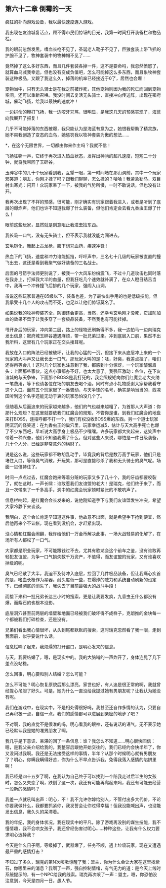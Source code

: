 ## 第六十二章 倒霉的一天

疯狂的扑向游戏设备，我以最快速度连入游戏。

我出现在友谊城复活点，顾不得市民们惊讶的目光，我第一时间打开装备栏和物品栏。

我的眼前忽然发黑，嗜血长枪不见了，圣诞老人靴子不见了，巨狼套装上带飞抓的护腕不见了，牧神套装中的牧神帽不见了……

竟然掉了这么多好东西，而且几件套装各掉一件，这不是要命吗，我忽然愤怒了，就算血乌减我幸运，但也没有变成负值吧，怎么可能掉这么多东西，而且象牧神套装这种极品，又跟了我这么久，掉落的机率已经接近于0了，居然也会爆！

宠物当中，只有无头骑士是在我之前被炸死，其他宠物则因为我的死亡而回到宠物空间，还可以重新召唤。我没时间去复活无头骑士，直接冲向传送阵，出现在密府城，催动飞扬，给我以最快的速度冲！

一边拼命的鞭打飞扬，我一边咬牙咒骂，很明显，是我这几天的预感实现了，海蓝向我展开了报复！

几乎不可能掉落的东西被爆，我只能认为是海蓝有意为之，她恨我帮助了精灵族，她不爽我创造了变态的血乌，她惩罚我以牧神套装为傲的想法……

_\*_，在这个无限世界，一切都由你来作主吗？我就不信！

飞扬狂嘶一声，它终于再次进入热血状态，发挥出神驹的超凡速度，短短二十分钟，就将我带回了玉碎谷。

玉碎谷中的几十个玩家看到我，互望一眼，第一时间堵在那山洞前，其中一个玩家邪笑道：朋友，你刚才挂了吗？跟我们聊聊，怎么挂的？哈哈！我紧急勒马，双目射出寒光：闪开！众玩家呆了一下，被我的气势所慑，一时不敢说话，但也没有让开。

我再次出现了不祥的预感，很可能，刚才确实有玩家跟着我进入，或者是听到了底层的爆炸声，他们也许不知道我爆了什么装备，但他们肯定会去看九香虫王爆了什么！

眼前这些玩家，显然就是刻意阻止我进去捡东西。

我长吸一口气，没有无头骑士，但不表示我就没能力闯进去。

玄龟铠化，舞起上古龙枪，服下诅咒血药，疾速冲锋！

热血下的飞扬，速度和冲力谁能抵挡，呯呯声中，三名七十几级的玩家被直直的撞飞出去，这还是看到我聚气做好装备的三名战士。

后面的弓箭手法师更别说了，被我一个大风车纷纷震飞，不过十几道攻击也同时落在我身上，打掉我大半的血量，但我狂吃几个速效就补满了，在众人瞪目结舌当中，我再一个冲锋撞飞后排的几个玩家，强闯入山洞。

虽说这些玩家普通在85级以下，装备也差，为了最快出手用的也是低级技能，但我承受十几个人的攻击而不死，也足以让他们惊讶莫名了。

如果说我的牧神套装齐全，防御还会更高，当然，还幸亏玄龟刚才没死，它加防加血的效果不啻于让我多穿了一套极品装备，不然我也有可能挂掉。

甩开身后的玩家，冲向第二层，路上的怪物还刷新得不多，我一边拍马一边向瑞克发出信息：密府城玉碎谷遭遇麻烦，带一批兄弟过来。冲到底层入口前，果然不出我所料，这里有几个玩家正在交头接耳呢。

我放在入口的阵法已经被破坏，让我的心猛的一沉，但接下来从底层冲上来的一个玩家的大叫声又让我长出一口气，那玩家大叫的是：呸，好臭，我差点挂了，咱们还得再等会儿！这时几个玩家也注意到了我，都感到十分惊讶，一个玩家皱皱眉头：上面那些家伙，这点小事都办不好，也太大意了。我强压激动：各位，在下友谊城的与天争锋，下面那个BOSS是我打死的，我会照规矩向你们红魔会老大交纳一笔费用，等下也请各位在场的朋友去喝个酒，同时有点小礼物感谢大家帮我看守这个入口。面前五个玩家起了一番骚动，与天争锋的名号，确实是响当当的，西凉国听到这个名字还能无动于衷的玩家恐怕没几个了。

但随着从后面追来的玩家越来越多，他们的气也越来越粗了，为首那人大声道：你那什么规矩？在这里就要依我们红魔会的规矩，不管你是谁，到我们红魔会的地盘来打BOSS，连招呼都不打一个，我们有权没收BOSS爆的东西。另一个道士玩家阴沉沉的怪笑道：在九香虫王的巢穴里，玩家幸运减5，估计与天大高手死亡也爆了不少东西吧，早听说大高手身上极品不少嘿嘿。许多玩家都大笑起来，这笑声中带着一种兴奋，他们不知道我爆了什么，但对这些人来说，哪怕是一件日级装备，几十个人分，已经是非常意外的横财了。

说是这么说，这些玩家都不敢胡乱动手，毕竟我的背后是数万高手玩家，他们只是堵住入口，等待臭气消散，开玩笑，那可是直接秒杀了我和无头骑士的臭气呢。场面一进僵持住了。

时间一点点过去，红魔会跑来等着分赃的玩家又多了几十个，我的牙齿都要咬裂了，就在这时，一声长啸：谁敢惹我们友谊盟的老大！是瑞克，他们终于来了，而且一次带来了一千多高手，洞中的红魔会玩家顿时紧张的不敢吭声了。

信息栏响起，是红魔会会长发来的，说他刚知道手下与我们友谊盟发生冲突，希望大家冷静下来谈谈。

我明白，这个会长肯定早知道这件事，他故意不出面，就是希望手下抢到便宜，然后他再来个不认帐，现在看到没机会，才赶紧出现。

没心情和红魔会闹翻，我许给他们一万金币解决此事，一场大战轻易的化解了，在场所有人都松了一口气。

大家都是职业玩家，不可能跟钱过不去，尤其有歌龙会这个前车之鉴，没有谁敢再轻犯友谊盟，为争一口气损失数千万资产，不值得，而友谊盟的玩家，又有谁喜欢掉级的呢。

臭气已经散了大半，我迫不及待冲入底层，捡回了几件极品装备，但让我痛心疾首的是，嗜血长枪作为星器，耐久度低一些，在爆炸的威力和系统自动刷新的设定下，已经彻底的消失了，我失去了目前最强大的战斗手段！

而接下来和一批兄弟长达三小时的搜索，更是让我要发疯，九香虫王什么都没有爆，而紫石的也根本没影。

底层洞穴甚至前两层的墙壁和地面已经被我们破坏得不成样子，克朗推的金块每一个都被我们打碎检查，还是没有。

兄弟们看出我心情很坏，从头到尾都默默的搜索，这时瑞克忽然看了我一眼，走到我面前，似乎要说什么话。

信息栏响了起来，我烦燥的打开窗口，是明心发来的信息。

与天，我要结婚了，嗯，是现实中的。我的大脑嗡的一声炸开了，身体连晃了几下差点没站稳。

怎么回事，明心要和别人结婚？怎么可能？

怎么不可能？明心恢复原貌后那么漂亮，家世也好，有人追是很正常的啊，我就曾经提心吊胆了好久。可是，她为什么一直没给我提过她有男朋友呢？让我认为她没有呢。

我们在游戏中，在现实中，不是相处得很好吗，我甚至还自作多情的认为，只要自己再积极一点，自信一点，我们的感情都可以进展到亲密的地步了吧？

不对啊，我的直觉不是很准的吗，明心看我的眼神，还有说话的语气，无不表示她已经默认我是她的准男朋友了啊。

我几乎是下意识、呆滞的回了一条信息：谁？我怎么不知道……明心很快回信：嗯，是我父亲介绍给我的，我整容后跟他开始交往的，我们已经约会快半年了，你又没问过我啊。我还是无法接受这样的事情，半年？从那个时候明心就有男朋友了？明心，你瞒我瞒得好苦，你为什么不早点告诉我，免得我落入感情的陷阱里啊！

我已经是四十五岁了啊，在我认为自己终于可以找到一个陪我走过后半生的女孩时，怎么又失恋了啊，跌倒了这一次，我还有可能再爬起来吗，我还有可能去经营一段新的感情吗？

我差一点就吼叫出声：明心，不！我不允许你嫁给别人，不管付出多大代价，不论你要我做什么，我都要抓紧你，我发誓会让你过得幸福！但我没能喊出声，也没能发出信息，我久久的呆滞着。

我的年纪，我的身体状况，我在现实中的平凡，除了游戏再没别的谋生技能，我不懂情趣，我不会哄女孩子，我还曾经伤害过明心……种种这些，让我有什么权力要求明心选择我？

今天是什么日子啊，等级掉了，武器爆了，任务不顺，遇上垃圾玩家，现在又遭遇最严重的感情打击？

不知过了多久，瑞克的第N次咳嗽惊醒了我：盟主，你为什么会让大家在这里找紫石，你哪里来的消息？我啊了一声，强自控制情绪，有气无力的道：是今天上线时系统提示的，有一个NPC给我的线索。瑞克再次咳了一声：盟主，嗯，你恐怕没注意到，今天是四月一日，愚人节。

